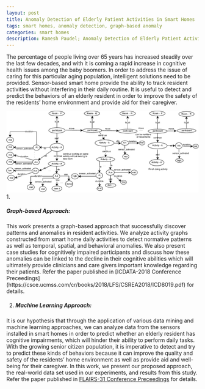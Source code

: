 ```yaml
---
layout: post
title: Anomaly Detection of Elderly Patient Activities in Smart Homes
tags: smart homes, anomaly detection, graph-based anomaly
categories: smart homes
description: Ramesh Paudel; Anomaly Detection of Elderly Patient Activities in Smart Homes
---
```


The percentage of people living over 65 years has increased steadily over the last few decades, and with it is coming a rapid increase in cognitive health issues among the baby boomers. In order to address the issue of caring for this particular aging population, intelligent solutions need to be provided. Sensor-based smart home provide the ability to track resident activities without interfering in their daily routine. It is useful to detect and predict the behaviors of an elderly resident in order to improve the safety of the residents’ home environment and provide aid for their caregiver.
<div class="span2 topimage">
    <a href="../assets/pics/Graph-Layout-Draw-IO.pdf">
        <img src="../assets/pics/Graph-Layout-Draw-IO.pdf"
              title="Graph Layout for Smart home Sensor" alt="Graph Layout for Smart home Sensor"/></a>
    </div>
1. <h5>Graph-based Approach:</h5>
This work presents a graph-based approach that successfully discover patterns and anomalies in resident activities. We analyze activity graphs constructed from smart home daily activities to detect normative patterns as well as temporal, spatial, and behavioral anomalies. We also present case studies for cognitively impaired participants and discuss how these anomalies can be linked to the decline in their cognitive abilities which will ultimately provide clinicians and care givers important knowledge regarding their patients.
Refer the paper published in [ICDATA-2018 Conference Preceedings](https://csce.ucmss.com/cr/books/2018/LFS/CSREA2018/ICD8019.pdf) for details.

2. <h5>Machine Learning Approach:</h5>
It is our hypothesis that through the application of various data mining and machine learning approaches, we can analyze data from the sensors installed in smart homes in order to predict whether an elderly resident has cognitive impairments, which will hinder their ability to perform daily tasks. With the growing senior citizen population, it is imperative to detect and try to predict these kinds of behaviors because it can improve the quality and safety of the residents’ home environment as well as provide aid and well-being for their caregiver. In this work, we present our proposed approach, the real-world data set used in our experiments, and results from this study. 
Refer the paper published in [FLAIRS-31 Conference Preceedings](https://aaai.org/ocs/index.php/FLAIRS/FLAIRS18/paper/view/17622/16833) for details.
